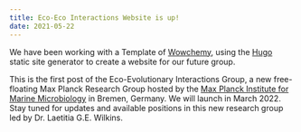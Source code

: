 ```yaml
---
title: Eco-Eco Interactions Website is up!
date: 2021-05-22
---
```


We have been working with a Template of [Wowchemy](https://wowchemy.com/), using the [Hugo](https://gohugo.io/) static site generator to create a website for our future group. 

<!--more-->

This is the first post of the Eco-Evolutionary Interactions Group, a new free-floating Max Planck Research Group hosted by the [Max Planck Institute for Marine Microbiology](https://www.mpi-bremen.de/en/Home.html) in Bremen, Germany. We will launch in March 2022. Stay tuned for updates and available positions in this new research group led by Dr. Laetitia G.E. Wilkins.
